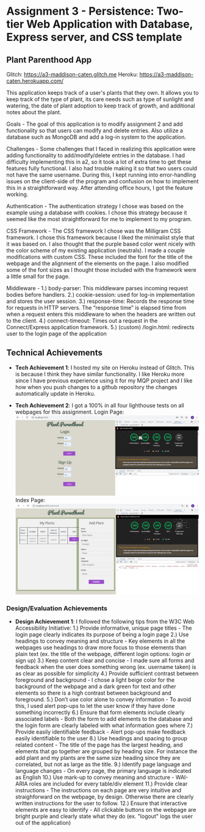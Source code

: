 Assignment 3 - Persistence: Two-tier Web Application with Database, Express server, and CSS template
===

## Plant Parenthood App

Glitch: https://a3-maddison-caten.glitch.me
Heroku: https://a3-maddison-caten.herokuapp.com/

This application keeps track of a user's plants that they own. It allows you to keep track of the type of plant, its care needs such as type of sunlight and watering, the date of plant adoption to keep track of growth, and additional notes about the plant. 

Goals - The goal of this application is to modify assignment 2 and add functionality so that users can modify and delete entries. Also utilize a database such as MongoDB and add a log-in system to the application.

Challenges - Some challenges that I faced in realizing this application were adding functionality to add/modify/delete entries in the database. I had difficulty implementing this in a2, so it took a lot of extra time to get these features fully functional. I also had trouble making it so that two users could not have the same username. During this, I kept running into error-handling issues on the client-side of the program and confusion on how to implement this in a straightforward way. After attending office hours, I got the feature working.

Authentication - The authentication strategy I chose was based on the example using a database with cookies. I chose this strategy because it seemed like the most straightforward for me to implement to my program. 

CSS Framework - The CSS framework I chose was the Milligram CSS framework. I chose this framework because I liked the minimalist style that it was based on. I also thought that the purple based color went nicely with the color scheme of my existing application (neutrals). I made a couple modifications with custom CSS. These included the font for the title of the webpage and the alignment of the elements on the page. I also modified some of the font sizes as I thought those included with the framework were a little small for the page.

Middleware - 1.) body-parser: This middleware parses incoming request bodies before handlers. 2.) cookie-session: used for log-in implementation and stores the user session. 3.) response-time: Records the response time for requests in HTTP servers. The “response time” is elapsed time from when a request enters this middleware to when the headers are written out to the client. 4.) connect-timeout: Times out a request in the Connect/Express application framework. 5.) (custom) /login.html: redirects user to the login page of the application

## Technical Achievements
- **Tech Achievement 1**: I hosted my site on Heroku instead of Glitch. This is because I think they have similar functionality. I like Heroku more since I have previous experience using it for my MQP project and I like how when you push changes to a github repository the changes automatically update in Heroku. 

- **Tech Achievement 2**: I got a 100% in all four lighthouse tests on all webpages for this assignment. 
Login Page:
![alt text](Lighthouse_Home.JPG)
Index Page:
![alt text](Lighthouse_Index.JPG)

### Design/Evaluation Achievements
- **Design Achievement 1**: I followed the following tips from the W3C Web Accessibility Initiative:
1.) Provide informative, unique page titles - The login page clearly indicates its purpose of being a login page
2.) Use headings to convey meaning and structure - Key elements in all the webpages use headings to draw more focus to those elements than plain text (ex. the title of the webpage, different login options: login or sign up)
3.) Keep content clear and concise - I made sure all forms and feedback when the user does something wrong (ex. username taken) is as clear as possible for simplicity
4.) Provide sufficient contrast between foreground and background - I chose a light beige color for the background of the webpage and a dark green for text and other elements so there is a high contrast between background and foreground.
5.) Don’t use color alone to convey information - To avoid this, I used alert pop-ups to let the user know if they have done something incorrectly
6.) Ensure that form elements include clearly associated labels - Both the form to add elements to the database and the login form are clearly labeled with what information goes where
7.) Provide easily identifiable feedback - Alert pop-ups make feedback easily identifiable to the user
8.) Use headings and spacing to group related content - The title of the page has the largest heading, and elements that go together are grouped by heading size. For instance the add plant and my plants are the same size heading since they are correlated, but not as large as the title.
9.) Identify page language and language changes - On every page, the primary language is indicated as English
10.) Use mark-up to convey meaning and structure - WAI-ARIA roles are included for every table/div element
11.) Provide clear instructions - The instructions on each page are very intuitive and straighforward on the webpage, by design. Otherwise there are clearly written instructions for the user to follow.
12.) Ensure that interactive elements are easy to identify - All clickable buttons on the webpage are bright purple and clearly state what they do (ex. "logout" logs the user out of the application)
